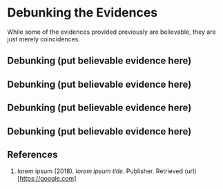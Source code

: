 # Debunking the Evidences

While some of the evidences provided previously are believable, they are just merely coincidences.

## Debunking (put believable evidence here)

## Debunking (put believable evidence here)

## Debunking (put believable evidence here)

## Debunking (put believable evidence here)

## References

1. lorem ipsum (2018). _lorem ipsum title_. Publisher. Retrieved (url)[https://google.com]

